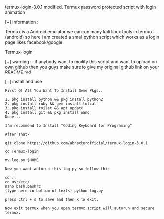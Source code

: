 termux-login-3.0.1 modified.
Termux password protected script with login animation



 [+] Information :

   Termux is a Android emulator we can run many kali linux
   tools in termux (android) so here i am created a small 
   python script which works as a login page likes facebook/google.
   

   Termux-login

[+] warning :- if anybody want to modify this script and want to 
    upload on own github then you guys make sure to give my original github link on your README.md


[+] install and use

    First Of All You Want To Install Some Pkgs..
    
    1. pkg install python && pkg install python2
    2. pkg install ruby && gem install lolcat
    3. pkg install toilet && apt update
    4. pkg install git && pkg install nano
    Done...

    I'm recommend to Install "Coding Keyboard for Programing"
    
    After That-
  
    git clone https://github.com/abhackerofficial/termux-login-3.0.1

    cd Termux-login

    mv log.py $HOME

    Now you want autorun this log.py so follow this

    cd ..
    cd usr/etc/
    nano bash.bashrc
    (type here in bottom of texts) python log.py

    press ctrl + s to save and then x to exit.

    Now exit termux when you open termux script will autorun and secure termux.
    
